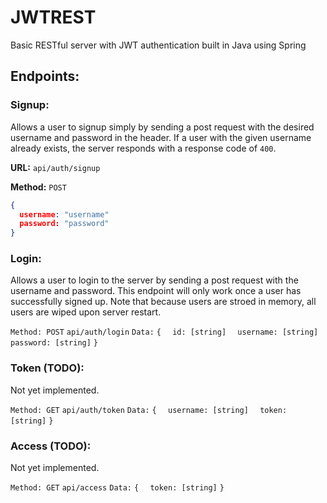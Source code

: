 # JWTREST

Basic RESTful server with JWT authentication built in Java using Spring

## Endpoints:

### Signup:
Allows a user to signup simply by sending a post request with the desired 
username and password in the header. If a user with the given username already 
exists, the server responds with a response code of `400`.

**URL:** `api/auth/signup` 

**Method:** `POST` 

```json
{
  username: "username"
  password: "password"
}
```

### Login:
Allows a user to login to the server by sending a post request with the
username and password. This endpoint will only work once a user has successfully
signed up. Note that because users are stroed in memory, all users are wiped 
upon server restart.

`Method: POST`
`api/auth/login`
`Data:`
`{`
`  id: [string]`
`  username: [string]`
`  password: [string]`
`}`

### Token (TODO):
Not yet implemented. 

`Method: GET`
`api/auth/token`
`Data:`
`{`
`  username: [string]`
`  token: [string]`
`}`

### Access (TODO):
Not yet implemented. 

`Method: GET`
`api/access`
`Data:`
`{`
`  token: [string]`
`}`